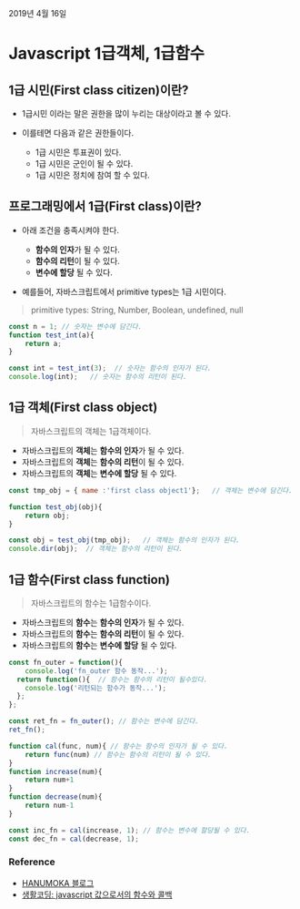 2019년 4월 16일

# Javascript 1급객체, 1급함수

## 1급 시민(First class citizen)이란?

- 1급시민 이라는 말은 권한을 많이 누리는 대상이라고 볼 수 있다.
- 이를테면 다음과 같은 권한들이다.

    - 1급 시민은 투표권이 있다.
    - 1급 시민은 군인이 될 수 있다.
    - 1급 시민은 정치에 참여 할 수 있다.


## 프로그래밍에서 1급(First class)이란?

- 아래 조건을 충족시켜야 한다.

    - **함수의 인자**가 될 수 있다.
    - **함수의 리턴**이 될 수 있다.
    - **변수에 할당** 될 수 있다. 
    
- 예를들어, 자바스크립트에서 primitive types는 1급 시민이다.
> primitive types: String, Number, Boolean, undefined, null    
    
```javascript
const n = 1; // 숫자는 변수에 담긴다.
function test_int(a){
	return a;
}

const int = test_int(3);  // 숫자는 함수의 인자가 된다.
console.log(int);   // 숫자는 함수의 리턴이 된다.
```

## 1급 객체(First class object)
> 자바스크립트의 객체는 1급객체이다.

- 자바스크립트의 **객체**는 **함수의 인자**가 될 수 있다.
- 자바스크립트의 **객체**는 **함수의 리턴**이 될 수 있다.
- 자바스크립트의 **객체**는 **변수에 할당** 될 수 있다.

```javascript
const tmp_obj = { name :'first class object1'};   // 객체는 변수에 담긴다.

function test_obj(obj){
	return obj;
}

const obj = test_obj(tmp_obj);   // 객체는 함수의 인자가 된다.
console.dir(obj);  // 객체는 함수의 리턴이 된다.
```

## 1급 함수(First class function)
> 자바스크립트의 함수는 1급함수이다.

- 자바스크립트의 **함수**는 **함수의 인자**가 될 수 있다.
- 자바스크립트의 **함수**는 **함수의 리턴**이 될 수 있다.
- 자바스크립트의 **함수**는 **변수에 할당** 될 수 있다.

```javascript
const fn_outer = function(){
  	console.log('fn_outer 함수 동작...');
  return function(){  // 함수는 함수의 리턴이 될수있다.
  	console.log('리턴되는 함수가 동작...');
  };
};

const ret_fn = fn_outer(); // 함수는 변수에 담긴다.
ret_fn();    
```

```javascript
function cal(func, num){ // 함수는 함수의 인자가 될 수 있다.
    return func(num) // 함수는 함수의 리턴이 될 수 있다.
}
function increase(num){
    return num+1
}
function decrease(num){
    return num-1
}

const inc_fn = cal(increase, 1); // 함수는 변수에 할당될 수 있다.
const dec_fn = cal(decrease, 1);
```

### Reference

- [HANUMOKA 블로그](https://blog.hanumoka.net/2017/08/31/javascript-20170831-javascript-first-object/)
- [생활코딩: javascript 값으로서의 함수와 콜백](https://opentutorials.org/course/743/6508)